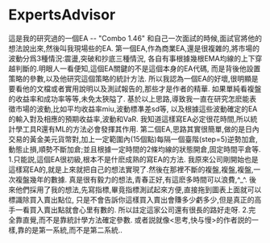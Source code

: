 ExpertsAdvisor
==============
這是我的研究過的一個EA -- "Combo 1.46"
和自己一次面試的時候,面試官將他的想法說出來,然後叫我現場些的EA.
第一個EA,作為商業EA,還是很複雜的,將市場的波動分爲3種情況:震盪,突破和抄底三種情況,
各自有事根據幾根EMA均線的上下穿越判斷的.明眼人一看便知,這個EA關鍵的不是這個本身的EA代碼,
而是背後他設置策略的參數,以及他研究這個策略的統計方法.
所以我認為一個EA的好壞,很明顯是要看他的文檔或者實用說明以及測試報告的,那些才是作者的精華.
如果單純看複盤的收益率和成功率等等,未免太狹隘了.
基於以上思路,導致我一直在研究怎麽能表徵市場的波動,比如平均收益率miu,波動標凖差sd等,
以及根據這些波動確定的EA的輸入對及相應的預期收益率,波動和VaR.
我知道這樣寫EA必定很花時間,所以統計學工具R還有ML的方法必會發揮其作用.
第二個EA,思路其實很簡單,做的是日內交易的黃金美元貨幣對,加上一定範圍內(15個點)每隔一個臺階(step=5)逆勢加倉,
動態止損,順勢不斷加倉;並且根據一定時間的2條均線的狀態開倉,固定時間平倉等.
1.只能説,這個EA很初級,根本不是什麽成熟的寫EA的方法.
我原來公司剛開始也是這樣寫EA的,就是上來就把自己的想法實現了.然後在那裡不斷的複盤,複盤,複盤,一次複盤幾年的數據.
真是很有毅力的想法,青春正好,有這麽多時間可以浪費,^_^.
後來他們採用了我的想法,先寫指標,畢竟指標測試起來方便,直接拖到圖表上面就可以標識除買入賣出點位,
只是不會告訴你這樣買入賣出會賺多少虧多少,但是真正的高手一看買入賣出點就會心里有數的.
所以註定這家公司還有很長的路好走呀.
2.完全靠直覺,而不是靠統計學方法確定參數.
或者説就像<思考,快与慢>的作者説的一樣,靠的是第一系統,而不是第二系統..
